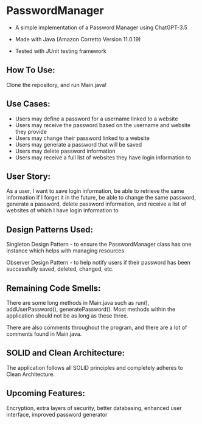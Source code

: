 # PasswordManager

- A simple implementation of a Password Manager using ChatGPT-3.5

- Made with Java (Amazon Corretto Version 11.0.19)

- Tested with JUnit testing framework

## How To Use:

Clone the repository, and run Main.java!

## Use Cases:
* Users may define a password for a username linked to a website
* Users may receive the password based on the username and website they provide
* Users may change their password linked to a website
* Users may generate a password that will be saved
* Users may delete password information
* Users may receive a full list of websites they have login information to

## User Story:

As a user, I want to save login information, be able to retrieve the same information if I forget it in the future, be able to change the same password, generate a password, delete password information, and receive a list of websites of which I have login information to

## Design Patterns Used:

Singleton Design Pattern - to ensure the PasswordManager class has one instance which helps with managing resources

Observer Design Pattern - to help notify users if their password has been successfully saved, deleted, changed, etc.

## Remaining Code Smells:
There are some long methods in Main.java such as run(), addUserPassword(), generatePassword().
Most methods within the application should not be as long as these three.

There are also comments throughout the program, and there are a lot of comments found in Main.java.

## SOLID and Clean Architecture:

The application follows all SOLID principles and completely adheres to Clean Architecture. 

## Upcoming Features:

Encryption, extra layers of security, better databasing, enhanced user interface, improved password generator
